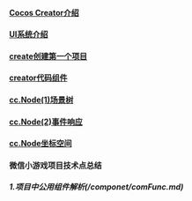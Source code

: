 #### [Cocos Creator介绍](/constractor/constractor.md)

#### [UI系统介绍](/ui/ui.md)

#### [create创建第一个项目](/first/first.md)

#### [creator代码组件](/componet/componet.md)

#### [cc.Node(1)场景树](/nodeTree/nodeTree.md)

#### [cc.Node(2)事件响应](/event/event.md)

#### [cc.Node坐标空间](/position/position.md)

#### 微信小游戏项目技术点总结

##### 1.项目中公用组件解析(/componet/comFunc.md)



